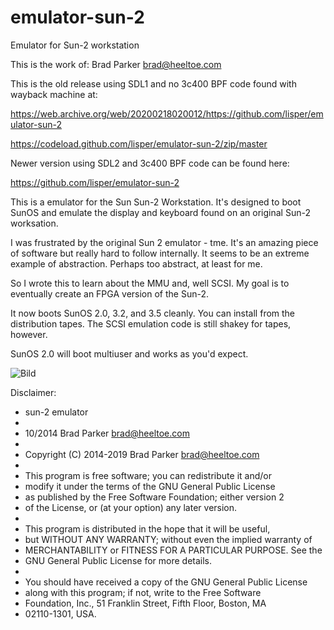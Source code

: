 # emulator-sun-2
Emulator for Sun-2 workstation

This is the work of: Brad Parker <brad@heeltoe.com>

This is the old release using SDL1 and no 3c400 BPF code found with wayback machine at:

https://web.archive.org/web/20200218020012/https://github.com/lisper/emulator-sun-2

https://codeload.github.com/lisper/emulator-sun-2/zip/master

Newer version using SDL2 and 3c400 BPF code can be found here:

https://github.com/lisper/emulator-sun-2

This is a emulator for the Sun Sun-2 Workstation.  It's designed to
boot SunOS and emulate the display and keyboard found on an original
Sun-2 worksation.

I was frustrated by the original Sun 2 emulator - tme.  It's an amazing
piece of software but really hard to follow internally.  It seems to
be an extreme example of abstraction.  Perhaps too abstract, at least
for me.

So I wrote this to learn about the MMU and, well SCSI.  My goal is to
eventually create an FPGA version of the Sun-2.

It now boots SunOS 2.0, 3.2, and 3.5 cleanly.  You can install from the distribution tapes.
The SCSI emulation code is still shakey for tapes, however.

SunOS 2.0 will boot multiuser and works as you'd expect.

![Bild](https://github.com/petersieg/tme/blob/master/tme-sun3-boot.png)

Disclaimer:

 * sun-2 emulator
 *
 * 10/2014  Brad Parker <brad@heeltoe.com>
 *
 * Copyright (C) 2014-2019 Brad Parker <brad@heeltoe.com>
 *
 * This program is free software; you can redistribute it and/or
 * modify it under the terms of the GNU General Public License
 * as published by the Free Software Foundation; either version 2
 * of the License, or (at your option) any later version.
 *
 * This program is distributed in the hope that it will be useful,
 * but WITHOUT ANY WARRANTY; without even the implied warranty of
 * MERCHANTABILITY or FITNESS FOR A PARTICULAR PURPOSE.  See the
 * GNU General Public License for more details.
 *
 * You should have received a copy of the GNU General Public License
 * along with this program; if not, write to the Free Software
 * Foundation, Inc., 51 Franklin Street, Fifth Floor, Boston, MA
 * 02110-1301, USA.
